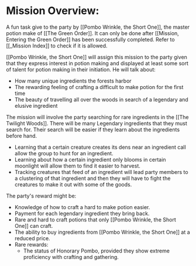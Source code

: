 # Mission Overview:
A fun task give to the party by [[Pombo Wrinkle, the Short One]], the master potion make of [[The Green Order]]. It can only be done after [[Mission, Entering the Green Order]] has been successfully completed. Refer to [[_Mission Index]] to check if it is allowed. 

[[Pombo Wrinkle, the Short One]] will assign this mission to the party given that they express interest in potion making and displayed at least some sort of talent for potion making in their initiation. He will talk about:
-  How many unique ingredients the forests harbor
-  The rewarding feeling of crafting a difficult to make potion for the first time
-  The beauty of travelling all over the woods in search of a legendary and elusive ingredient

The mission will involve the party searching for rare ingredients in the [[The Twilight Woods]]. There will be many Legendary ingredients that they must search for. Their search will be easier if they learn about the ingredients before hand.
-  Learning that a certain creature creates its dens near an ingredient call allow the group to hunt for an ingredient.
-  Learning about how a certain ingredient only blooms in certain moonlight will allow them to find it easier to harvest. 
-  Tracking creatures that feed of an ingredient will lead party members to a clustering of that ingredient and then they will have to fight the creatures to make it out with some of the goods. 

The party's reward might be:
-  Knowledge of how to craft a hard to make potion easier.
-  Payment for each legendary ingredient they bring back.
-  Rare and hard to craft potions that only [[Pombo Wrinkle, the Short One]] can craft. 
-  The ability to buy ingredients from [[Pombo Wrinkle, the Short One]] at a reduced price. 
-  Rare rewards:
	-  The status of Honorary Pombo, provided they show extreme proficiency with crafting and gathering. 

